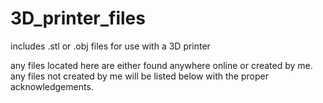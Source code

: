 # 3D_printer_files
includes .stl or .obj files for use with a 3D printer

any files located here are either found anywhere online or created by me.
any files not created by me will be listed below with the proper acknowledgements.
